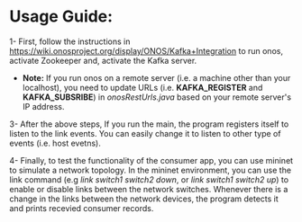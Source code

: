 
# Usage Guide:

1- First, follow the instructions in https://wiki.onosproject.org/display/ONOS/Kafka+Integration to run onos, activate Zookeeper and, activate the Kafka server.
- **Note:** If you run onos on a remote server (i.e. a machine other than your localhost), you need to update URLs (i.e. **KAFKA_REGISTER** and **KAFKA_SUBSRIBE**) in *onosRestUrls.java* based on your remote server's IP address. 

3- After the above steps, If you run the main, the program registers itself to listen to the link events. You can easily change it to listen to other type of events (i.e. host evetns).  

4- Finally, to test the functionality of the consumer app, you can use mininet to simulate a network topology.  In the mininet environment, you can use the link command (e.g *link switch1 switch2 down*, or *link switch1 switch2 up*) to enable or disable links between the network switches. Whenever there is a change in the links between the network devices, the program detects it and prints recevied consumer records. 
